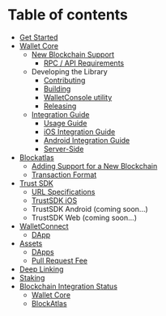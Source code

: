 # Table of contents

- [Get Started](README.md)
- [Wallet Core](wallet-core/wallet-core.md)
  - [New Blockchain Support](wallet-core/newblockchain.md)
    - [RPC / API Requirements](wallet-core/rpc-requirements.md)
  - Developing the Library
    - [Contributing](wallet-core/contributing.md)
    - [Building](wallet-core/building.md)
    - [WalletConsole utility](wallet-core/walletconsole.md)
    - [Releasing](wallet-core/releasing.md)
  - [Integration Guide](wallet-core/integration-guide.md)
    - [Usage Guide](wallet-core/wallet-core-usage.md)
    - [iOS Integration Guide](wallet-core/ios-guide.md)
    - [Android Integration Guide](wallet-core/android-guide.md)
    - [Server-Side](wallet-core/server-side.md)
- [Blockatlas](blockatlas/blockatlas.md)
  - [Adding Support for a New Blockchain](blockatlas/newblockchain.md)
  - [Transaction Format](blockatlas/transaction-format.md)
- [Trust SDK](trust-sdk/trust-sdk.md)
  - [URL Specifications](trust-sdk/trust-sdk-specs.md)
  - [TrustSDK iOS](trust-sdk/trust-sdk-ios.md)
  - TrustSDK Android (coming soon...)
  - TrustSDK Web (coming soon...)
- [WalletConnect](wallet-connect/wallet-connect.md)
  - [DApp](wallet-connect/dapp.md)
- [Assets](assets/add_new_asset.md)
  - [DApps](assets/add-dapp.md)
  - [Pull Request Fee](assets/pr-fee.md)
- [Deep Linking](deeplinking/deeplinking.md)
- [Staking](platform/staking.md)
- [Blockchain Integration Status](integration-status/index.md)
  - [Wallet Core](integration-status/wallet-core.md)
  - [BlockAtlas](integration-status/blockatlas.md)
